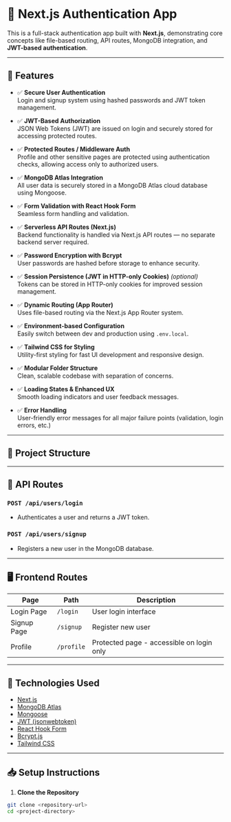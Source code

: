 # 🔐 Next.js Authentication App

This is a full-stack authentication app built with **Next.js**, demonstrating core concepts like file-based routing, API routes, MongoDB integration, and **JWT-based authentication**.

---

## 📌 Features

- ✅ **Secure User Authentication**  
  Login and signup system using hashed passwords and JWT token management.

- ✅ **JWT-Based Authorization**  
  JSON Web Tokens (JWT) are issued on login and securely stored for accessing protected routes.

- ✅ **Protected Routes / Middleware Auth**  
  Profile and other sensitive pages are protected using authentication checks, allowing access only to authorized users.

- ✅ **MongoDB Atlas Integration**  
  All user data is securely stored in a MongoDB Atlas cloud database using Mongoose.

- ✅ **Form Validation with React Hook Form**  
  Seamless form handling and validation.

- ✅ **Serverless API Routes (Next.js)**  
  Backend functionality is handled via Next.js API routes — no separate backend server required.

- ✅ **Password Encryption with Bcrypt**  
  User passwords are hashed before storage to enhance security.

- ✅ **Session Persistence (JWT in HTTP-only Cookies)** *(optional)*  
  Tokens can be stored in HTTP-only cookies for improved session management.

- ✅ **Dynamic Routing (App Router)**  
  Uses file-based routing via the Next.js App Router system.

- ✅ **Environment-based Configuration**  
  Easily switch between dev and production using `.env.local`.

- ✅ **Tailwind CSS for Styling**  
  Utility-first styling for fast UI development and responsive design.

- ✅ **Modular Folder Structure**  
  Clean, scalable codebase with separation of concerns.

- ✅ **Loading States & Enhanced UX**  
  Smooth loading indicators and user feedback messages.

- ✅ **Error Handling**  
  User-friendly error messages for all major failure points (validation, login errors, etc.)

---

## 📂 Project Structure


---

## 🔐 API Routes

### `POST /api/users/login`
- Authenticates a user and returns a JWT token.

### `POST /api/users/signup`
- Registers a new user in the MongoDB database.

---

## 🖥 Frontend Routes

| Page        | Path         | Description                              |
|-------------|--------------|------------------------------------------|
| Login Page  | `/login`     | User login interface                     |
| Signup Page | `/signup`    | Register new user                        |
| Profile     | `/profile`   | Protected page - accessible on login only|

---

## 🔧 Technologies Used

- [Next.js](https://nextjs.org/)
- [MongoDB Atlas](https://www.mongodb.com/cloud/atlas)
- [Mongoose](https://mongoosejs.com/)
- [JWT (jsonwebtoken)](https://jwt.io/)
- [React Hook Form](https://react-hook-form.com/)
- [Bcrypt.js](https://www.npmjs.com/package/bcryptjs)
- [Tailwind CSS](https://tailwindcss.com/)

---

## 📥 Setup Instructions

1. **Clone the Repository**
```bash
git clone <repository-url>
cd <project-directory>
